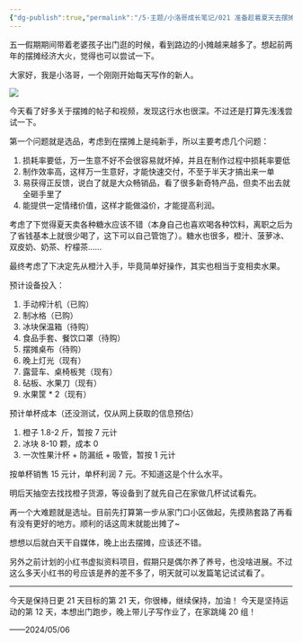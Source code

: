 ```yaml
---
{"dg-publish":true,"permalink":"/5-主题/小洛哥成长笔记/021 准备趁着夏天去摆摊卖糖水！/","tags":["小洛哥成长笔记"],"noteIcon":1,"created":"2024-05-06","updated":"2024-05-06"}
---
```


五一假期期间带着老婆孩子出门逛的时候，看到路边的小摊越来越多了。想起前两年的摆摊经济大火，觉得也可以尝试一下。

大家好，我是小洛哥，一个刚刚开始每天写作的新人。

![](https://images-ext-1.discordapp.net/external/kYFHLHZ8i7sL-rBz95w1yDzeHsk2Iecp0vOfaYD58LY/%3Frk3s%3D18ea6f23%26x-expires%3D1746544407%26x-signature%3DlOpuUbpIl3QDyhX7FBsLRJ2Ew6U%253D/https/p16-flow-sign-va.ciciai.com/ocean-cloud-tos-us/e1d085e7945f43a0ba310037863f64c0.png~tplv-6bxrjdptv7-image.png?format=webp&quality=lossless)

今天看了好多关于摆摊的帖子和视频，发现这行水也很深。不过还是打算先浅浅尝试一下。

第一个问题就是选品，考虑到在摆摊上是纯新手，所以主要考虑几个问题：
1. 损耗率要低，万一生意不好不会很容易就坏掉，并且在制作过程中损耗率要低
2. 制作效率高，这样万一生意好，才能快速交付，不至于半天才搞出来一单
3. 易获得正反馈，说白了就是大众畅销品，看了很多新奇特产品，但卖不出去就全砸手里了
4. 能提供一定情绪价值，这样才能做溢价，才能提高利润。

考虑了下觉得夏天卖各种糖水应该不错（本身自己也喜欢喝各种饮料，离职之后为了省钱基本上就很少喝了，这下可以自己管饱了）。糖水也很多，橙汁、菠萝冰、双皮奶、奶茶、柠檬茶……

最终考虑了下决定先从橙汁入手，毕竟简单好操作，其实也相当于变相卖水果。

预计设备投入：
1. 手动榨汁机（已购）
2. 制冰格（已购）
3. 冰块保温箱（待购）
4. 食品手套、餐饮口罩（待购）
5. 摆摊桌布（待购）
6. 晚上灯光（现有）
7. 露营车、桌椅板凳（现有）
8. 砧板、水果刀（现有）
9. 水果筐 * 2（现有）

预计单杯成本（还没测试，仅从网上获取的信息预估）
1. 橙子 1.8-2 斤，暂按 7 元计
2. 冰块 8-10 颗，成本 0
3. 一次性果汁杯 + 防漏纸 + 吸管，暂按 1 元计

按单杯销售 15 元计，单杯利润 7 元。不知道这是个什么水平。

明后天抽空去找找橙子货源，等设备到了就先自己在家做几杯试试看先。

再一个大难题就是选址。目前先打算第一步从家门口小区做起，先摸熟套路了再看有没有更好的地方。顺利的话这周末就能出摊了~

想想以后就白天干自媒体，晚上出去摆摊，应该还不错。

另外之前计划的小红书虚拟资料项目，假期只是偶尔养了养号，也没啥进展。不过这么多天小红书的号应该是养的差不多了，明天就可以发篇笔记试试看了。

---

今天是保持日更 21 天目标的第 21 天，你很棒，继续保持，加油！
今天是坚持运动的第 12 天，本想出门跑步，晚上带儿子写作业了，在家跳绳 20 组！

——2024/05/06